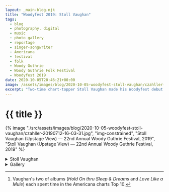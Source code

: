 ```yaml
---
layout: _main-blog.njk
title: "Woodyfest 2019: Stoll Vaughan"
tags: 
  - blog
  - photography, digital
  - music
  - photo gallery
  - reportage
  - singer-songwriter
  - Americana
  - festival
  - folk
  - Woody Guthrie
  - Woody Guthrie Folk Festival
  - Woodyfest 2019
date: 2020-10-05T20:46:21+00:00
image: /assets/images/blog/2020-10-05-woodyfest-stoll-vaughan/czahller-20190712-16-03-31.jpg
excerpt: "Two-time chart-topper Stoll Vaughan made his Woodyfest debut in 2019. Vaughan took the Crystal Theatre stage mid-afternoon on festival Friday."
---
```

<!-- markdownlint-disable MD025 -->
# {{ title }}

<!-- markdownlint-enable MD025 --><mpb-dialog-img>

{% image "./src/assets/images/blog/2020-10-05-woodyfest-stoll-vaughan/czahller-20190712-16-03-31.jpg", "img-constrained", "Stoll Vaughan (Upstage View) — 22nd Annual Woody Guthrie Festival, 2019", "Stoll Vaughan (Upstage View) — 22nd Annual Woody Guthrie Festival, 2019" %}</mpb-dialog-img>

<div class="widget__wrapper">
  <details name="tabs">
    <summary>Stoll Vaughan</summary>
    <div>

## Stoll Vaughan

<div class="drop-cap">

Two-time chart-topper <span class="h-card p-name">Stoll Vaughan</span>[^1] made his Woodyfest debut in <time datetime="20">2019</time>. Vaughan took the Crystal Theatre stage <time datetime="2019-07-12T-15:30:005:00">mid-afternoon on festival Friday</time>.

[^1]: Vaughan's two of albums (<cite>Hold On thru Sleep &amp; Dreams</cite> and <cite>Love Like a Mule</cite>) each spent time in the Americana charts Top 10.
</div>

The Kentucky native has toured with <span class="h-card p-name">John Mellencamp</span>, <span class="h-card p-name">John Fogerty</span>, <span class="h-card p-name">James McMurtry</span>, and <span class="h-card p-name">Marty Stuart</span>. His music has been featured on numerous television shows, including <cite>True Blood</cite>, <cite>Friday Night Lights</cite>, <cite>Shameless</cite>, and <cite>The Office</cite>.

<blockquote cite="//americansongwriter.com/stoll-vaughan-songwriting-shines-on-so-righteous/">

[<span class="h-card p-name"><span class="p-nickname">Woody</span> Guthrie</span> and <span class="h-card p-name">Dylan</span>] embraced wielding big truths as calls to action. Vaughan worries the white noise and tv news/social media cycle-created Tower of Babel makes it harder for these truths to cut through. But he’s undeterred.

<footer><cite class="full-citation"><a href="//americansongwriter.com/stoll-vaughan-songwriting-shines-on-so-righteous/" target="_blank" rel="external noopener noreferrer">Holly Gleason</a>, <cite class="short-work">Stoll Vaughan Is Not Afraid of Writing Big Truths, Proves It on <cite>So Righteous</cite></cite</cite></footer></blockquote>

Vaughan's latest release, <cite><a href="//geo.music.apple.com/us/album/desires-shape/1501505851?itsct=music_box&itscg=30200&at=10ldhk&ls=1&app=music" target="_blank" rel="external noopener noreferrer">Desire&rsquo;s Shape</a></cite>, debuted in <time datetime="2020-04">April</time>. According to Vaughan&rsquo;s website, all 2020 tour dates are cancelled, presumably due to the coronavirus pandemic.
  </div></details>

  <details name="tabs">
    <summary>Gallery</summary><div>

## Gallery

<mpb-dialog-gallery hint rel cols="8">
  
  ![Stoll Vaughan (Upstage View} — 22nd Annual Woody Guthrie Festival, 2019](/assets/images/blog/2020-10-05-woodyfest-stoll-vaughan/czahller-20190712-15-37-17.jpg)
  ![Stoll Vaughan (I) — 22nd Annual Woody Guthrie Festival, 2019](/assets/images/blog/2020-10-05-woodyfest-stoll-vaughan/czahller-20190712-15-45-43.jpg)
  ![Stoll Vaughan (II) — 22nd Annual Woody Guthrie Festival, 2019](/assets/images/blog/2020-10-05-woodyfest-stoll-vaughan/czahller-20190712-15-46-16.jpg)
  ![Stoll Vaughan (Upstage Left View) — 22nd Annual Woody Guthrie Festival, 2019](/assets/images/blog/2020-10-05-woodyfest-stoll-vaughan/czahller-20190712-15-47-51.jpg)
  ![Stoll Vaughan (III) — 22nd Annual Woody Guthrie Festival, 2019](/assets/images/blog/2020-10-05-woodyfest-stoll-vaughan/czahller-20190712-15-48-30.jpg)
  ![Stoll Vaughan (IV) — 22nd Annual Woody Guthrie Festival, 2019](/assets/images/blog/2020-10-05-woodyfest-stoll-vaughan/czahller-20190712-16-01-33.jpg)
  ![Stoll's hat hanging from the microphone stand — 22nd Annual Woody Guthrie Festival, 2019](/assets/images/blog/2020-10-05-woodyfest-stoll-vaughan/czahller-20190712-16-03-31.jpg)
</mpb-dialog-gallery></div></details></div>
